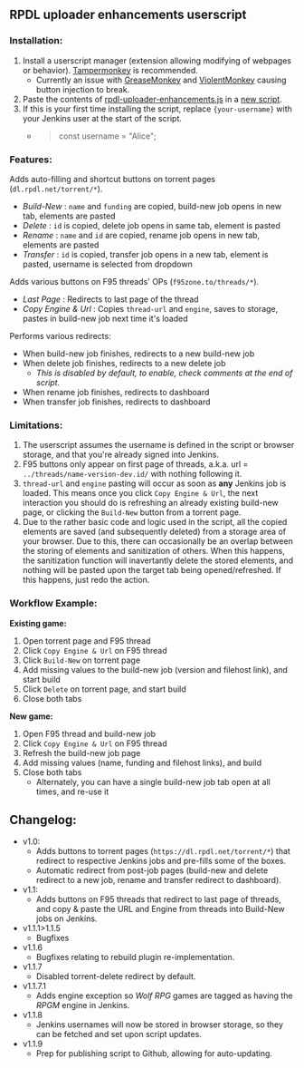 ## RPDL uploader enhancements userscript</div>

### Installation:
1. Install a userscript manager (extension allowing modifying of webpages or behavior). [Tampermonkey](https://www.tampermonkey.net/index.php) is recommended.
    - Currently an issue with [GreaseMonkey](https://addons.mozilla.org/en-US/firefox/addon/greasemonkey/) and [ViolentMonkey](https://violentmonkey.github.io/get-it/) causing button injection to break.
2. Paste the contents of [rpdl-uploader-enhancements.js]({insert-update-url-here}) in a [new script](https://www.tampermonkey.net/faq.php?locale=en#Q102).
3. If this is your first time installing the script, replace `{your-username}` with your Jenkins user at the start of the script.
    - > const username = "Alice";

### Features:
Adds auto-filling and shortcut buttons on torrent pages (`dl.rpdl.net/torrent/*`).
- _Build-New_ : `name` and `funding` are copied, build-new job opens in new tab, elements are pasted
- _Delete_ : `id` is copied, delete job opens in same tab, element is pasted
- _Rename_ : `name` and `id` are copied, rename job opens in new tab, elements are pasted
- _Transfer_ : `id` is copied, transfer job opens in a new tab, element is pasted, username is selected from dropdown

Adds various buttons on F95 threads' OPs (`f95zone.to/threads/*`).
- _Last Page_ : Redirects to last page of the thread
- _Copy Engine & Url_ : Copies `thread-url` and `engine`, saves to storage, pastes in build-new job next time it's loaded

Performs various redirects:
- When build-new job finishes, redirects to a new build-new job
- When delete job finishes, redirects to a new delete job
    - _This is disabled by default, to enable, check comments at the end of script._
- When rename job finishes, redirects to dashboard
- When transfer job finishes, redirects to dashboard

### Limitations: 
1. The userscript assumes the username is defined in the script or browser storage, and that you're already signed into Jenkins.
2. F95 buttons only appear on first page of threads, a.k.a. url = `../threads/name-version-dev.id/` with nothing following it.
3. `thread-url` and `engine` pasting will occur as soon as **any** Jenkins job is loaded. This means once you click `Copy Engine & Url`, the next interaction you should do is refreshing an already existing build-new page, or clicking the `Build-New` button from a torrent page.
4. Due to the rather basic code and logic used in the script, all the copied elements are saved (and subsequently deleted) from a storage area of your browser. Due to this, there can occasionally be an overlap between the storing of elements and sanitization of others. When this happens, the sanitization function will inavertantly delete the stored elements, and nothing will be pasted upon the target tab being opened/refreshed. If this happens, just redo the action.

### Workflow Example:
**Existing game:**
1. Open torrent page and F95 thread
2. Click `Copy Engine & Url` on F95 thread
3. Click `Build-New` on torrent page
4. Add missing values to the build-new job (version and filehost link), and start build
5. Click `Delete` on torrent page, and start build
6. Close both tabs

**New game:**
1. Open F95 thread and build-new job
2. Click `Copy Engine & Url` on F95 thread
3. Refresh the build-new job page
4. Add missing values (name, funding and filehost links), and build
5. Close both tabs
    - Alternately, you can have a single build-new job tab open at all times, and re-use it

## Changelog:
- v1.0:
    - Adds buttons to torrent pages (`https://dl.rpdl.net/torrent/*`) that redirect to respective Jenkins jobs and pre-fills some of the boxes.
    - Automatic redirect from post-job pages (build-new and delete redirect to a new job, rename and transfer redirect to dashboard).
- v1.1:
    - Adds buttons on F95 threads that redirect to last page of threads, and copy & paste the URL and Engine from threads into Build-New jobs on Jenkins.
- v1.1.1>1.1.5
    - Bugfixes
- v1.1.6
    - Bugfixes relating to rebuild plugin re-implementation.
- v1.1.7
    - Disabled torrent-delete redirect by default.
- v1.1.7.1
    - Adds engine exception so _Wolf RPG_ games are tagged as having the _RPGM_ engine in Jenkins.
- v1.1.8
    - Jenkins usernames will now be stored in browser storage, so they can be fetched and set upon script updates.
- v1.1.9
    - Prep for publishing script to Github, allowing for auto-updating.